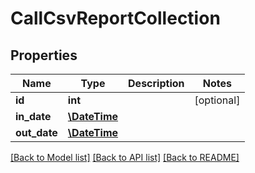 # CallCsvReportCollection

## Properties
Name | Type | Description | Notes
------------ | ------------- | ------------- | -------------
**id** | **int** |  | [optional] 
**in_date** | [**\DateTime**](\DateTime.md) |  | 
**out_date** | [**\DateTime**](\DateTime.md) |  | 

[[Back to Model list]](../README.md#documentation-for-models) [[Back to API list]](../README.md#documentation-for-api-endpoints) [[Back to README]](../README.md)


